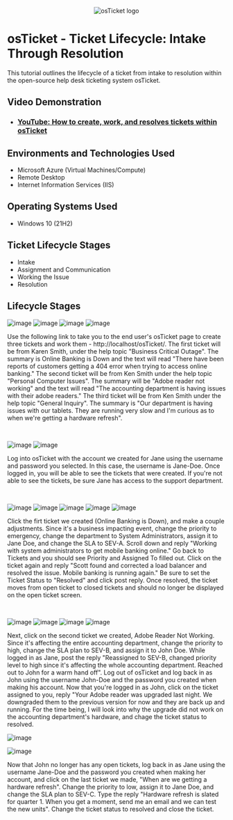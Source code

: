 <p align="center">
<img src="https://i.imgur.com/Clzj7Xs.png" alt="osTicket logo"/>
</p>

<h1>osTicket - Ticket Lifecycle: Intake Through Resolution</h1>
This tutorial outlines the lifecycle of a ticket from intake to resolution within the open-source help desk ticketing system osTicket.<br />


<h2>Video Demonstration</h2>

- ### [YouTube: How to create, work, and resolves tickets within osTicket](https://www.youtube.com)

<h2>Environments and Technologies Used</h2>

- Microsoft Azure (Virtual Machines/Compute)
- Remote Desktop
- Internet Information Services (IIS)

<h2>Operating Systems Used </h2>

- Windows 10</b> (21H2)

<h2>Ticket Lifecycle Stages</h2>

- Intake
- Assignment and Communication
- Working the Issue
- Resolution

<h2>Lifecycle Stages</h2>

<p>
  
![image](https://github.com/user-attachments/assets/04ca254a-7b20-4c46-9c7f-a29fe692d88f)
![image](https://github.com/user-attachments/assets/80e5d013-f164-4cbc-92a2-f6471f30c3d6)
![image](https://github.com/user-attachments/assets/e3bd6f24-0f1b-4461-9262-a529a7165078)
![image](https://github.com/user-attachments/assets/7a0d3fc7-0234-4768-bf26-e9af703a6341)



</p>
Use the following link to take you to the end user's osTicket page to create three tickets and work them - http://localhost/osTicket/. The first ticket will be from Karen Smith, under the help topic "Business Critical Outage". The summary is Online Banking is Down and the text will read "There have been reports of customers getting a 404 error when trying to access online banking." The second ticket will be from Ken Smith under the help topic "Personal Computer Issues". The summary will be "Adobe reader not working" and the text will read "The accounting department is having issues with their adobe readers." The third ticket will be from Ken Smith under the help topic "General Inquiry". The summary is "Our department is having issues with our tablets. They are running very slow and I'm curious as to when we're getting a hardware refresh".

</p>
<br />

<p>
  
![image](https://github.com/user-attachments/assets/8f6c7653-2e7e-4123-89cc-0d163657cdf0)
![image](https://github.com/user-attachments/assets/14a05f43-ea3d-4b5a-8bee-de4bb72aa3e5)

</p>
<p>
Log into osTicket with the account we created for Jane using the username and password you selected. In this case, the username is Jane-Doe. Once logged in, you will be able to see the tickets that were created. If you're not able to see the tickets, be sure Jane has access to the support department. 
</p>
<br />

<p>
  
![image](https://github.com/user-attachments/assets/72b42768-f0ff-4830-b91c-50cf72261a62)
![image](https://github.com/user-attachments/assets/bd67d6a7-b42c-430b-b1bf-a5ede5469a6a)
![image](https://github.com/user-attachments/assets/7cc82b1d-37d3-41ef-a168-a2858f47dd0f)
![image](https://github.com/user-attachments/assets/de404717-3641-456c-a565-9e2b636e499b)
![image](https://github.com/user-attachments/assets/08e5860e-e35b-41bb-921e-36ac1371bbcf)


</p>
<p>
Click the firt ticket we created (Online Banking is Down), and make a couple adjustments. Since it's a business impacting event, change the priority to emergency, change the department to System Administrators, assign it to Jane Doe, and change the SLA to SEV-A. Scroll down and reply "Working with system administrators to get mobile banking online." Go back to Tickets and you should see Priority and Assigned To filled out. Click on the ticket again and reply "Scott found and corrected a load balancer and resolved the issue. Mobile banking is running again." Be sure to set the Ticket Status to "Resolved" and click post reply. Once resolved, the ticket moves from open ticket to closed tickets and should no longer be displayed on the open ticket screen. 
</p>
<br />

![image](https://github.com/user-attachments/assets/393b807d-3b86-4e3e-98ce-9c131fc5c3d9)
![image](https://github.com/user-attachments/assets/c080d047-2aa1-489a-9412-b8ef70d61d28)
![image](https://github.com/user-attachments/assets/8bd70043-4139-4d05-b900-6b716c06f8aa)
![image](https://github.com/user-attachments/assets/d124679f-7f4e-409e-acd4-1e6c1f49c06b)

Next, click on the second ticket we created, Adobe Reader Not Working. Since it's affecting the entire accounting department, change the priority to high, change the SLA plan to SEV-B, and assign it to John Doe. While logged in as Jane, post the reply "Reassigned to SEV-B, changed priority level to high since it's affecting the whole accounting department. Reached out to John for a warm hand off". Log out of osTicket and log back in as John using the username John-Doe and the password you created when making his account. Now that you're logged in as John, click on the ticket assigned to you, reply "Your Adobe reader was upgraded last night. We downgraded them to the previous version for now and they are back up and running. For the time being, I will look into why the upgrade did not work on the accounting department's hardware, and chage the ticket status to resolved. 

![image](https://github.com/user-attachments/assets/cb4f1bd6-4ece-43e7-93d4-4e6a11e42439)

![image](https://github.com/user-attachments/assets/94cfbd2f-23df-4875-8dfb-e429de460fc9)



Now that John no longer has any open tickets, log back in as Jane using the username Jane-Doe and the password you created when making her account, and click on the last ticket we made, "When are we getting a hardware refresh". Change the priority to low, assign it to Jane Doe, and change the SLA plan to SEV-C. Type the reply "Hardware refresh is slated for quarter 1. When you get a moment, send me an email and we can test the new units". Change the ticket status to resolved and close the ticket. 
